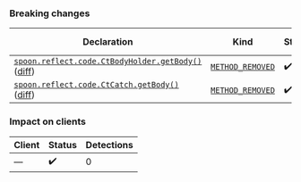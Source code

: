 ### Breaking changes
Declaration | Kind | Status | Impacted clients | Detections
----------- | ---- | ------ | ---------------- | ----------
[`spoon.reflect.code.CtBodyHolder.getBody()`](https://github.com/spoon/spoon/blob/main//src/main/CtBodyHolder.java) ([diff](https://github.com/spoon/spoon/blob/main//src/main/CtBodyHolder.java)) | [`METHOD_REMOVED`]() | :heavy_check_mark: | None | None
[`spoon.reflect.code.CtCatch.getBody()`](https://github.com/spoon/spoon/blob/main//src/main/CtCatch.java) ([diff](https://github.com/spoon/spoon/blob/main//src/main/CtCatch.java)) | [`METHOD_REMOVED`]() | :heavy_check_mark: | None | None

### Impact on clients
Client | Status | Detections
------ | ------ | ----------
— | :heavy_check_mark: | 0